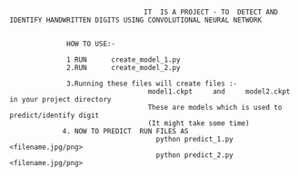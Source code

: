                                      IT  IS A PROJECT - TO  DETECT AND IDENTIFY HANDWRITTEN DIGITS USING CONVOLUTIONAL NEURAL NETWORK 
                                        
                                        
                  HOW TO USE:-
                  
                  1 RUN      create_model_1.py
                  2.RUN      create_model_2.py
                  
                  3.Running these files will create files :-
                                      model1.ckpt     and     model2.ckpt       in your project directory
                                      These are models which is used to predict/identify digit 
                                      (It might take some time)
                 4. NOW TO PREDICT  RUN FILES AS  
                                        python predict_1.py    <filename.jpg/png>
                                        python predict_2.py    <filename.jpg/png>
                 
                  
